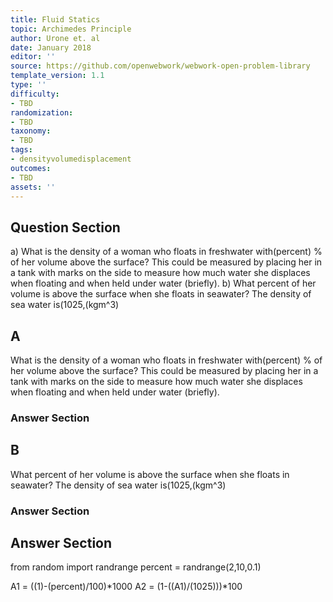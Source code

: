 ```yaml
---
title: Fluid Statics
topic: Archimedes Principle
author: Urone et. al
date: January 2018
editor: ''
source: https://github.com/openwebwork/webwork-open-problem-library
template_version: 1.1
type: ''
difficulty:
- TBD
randomization:
- TBD
taxonomy:
- TBD
tags:
- densityvolumedisplacement
outcomes:
- TBD
assets: ''
---
```


## Question Section 

a) What is the density of a woman who floats in freshwater with(percent) % of her volume above the surface? This could be measured by placing her in a tank with marks on the side to measure how much water she displaces when floating and when held under water (briefly).
b) What percent of her volume is above the surface when she floats in seawater? The density of sea water is(1025,(kgm^3)

## A
What is the density of a woman who floats in freshwater with(percent) % of her volume above the surface? This could be measured by placing her in a tank with marks on the side to measure how much water she displaces when floating and when held under water (briefly).
### Answer Section
## B
What percent of her volume is above the surface when she floats in seawater? The density of sea water is(1025,(kgm^3)
### Answer Section


## Answer Section

from random import randrange
percent = randrange(2,10,0.1)

A1 = ((1)-(percent)/100)*1000
A2 = (1-((A1)/(1025)))*100